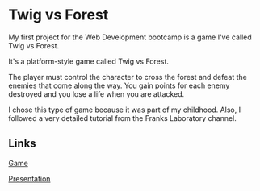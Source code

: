 # Twig vs Forest

My first project for the Web Development bootcamp is a game I've called Twig vs Forest.

It's a platform-style game called Twig vs Forest.

The player must control the character to cross the forest and defeat the enemies that come along the way. You gain points for each enemy destroyed and you lose a life when you are attacked.

I chose this type of game because it was part of my childhood. Also, I followed a very detailed tutorial from the Franks Laboratory channel.

## Links

[Game](https://kahzitacodes.github.io/game-project/)


[Presentation](https://docs.google.com/presentation/d/1FpXlEM5woSAXs_8ixZsHt34gyXS_0o8yZlNfLCEy3c0/edit?usp=sharing)
